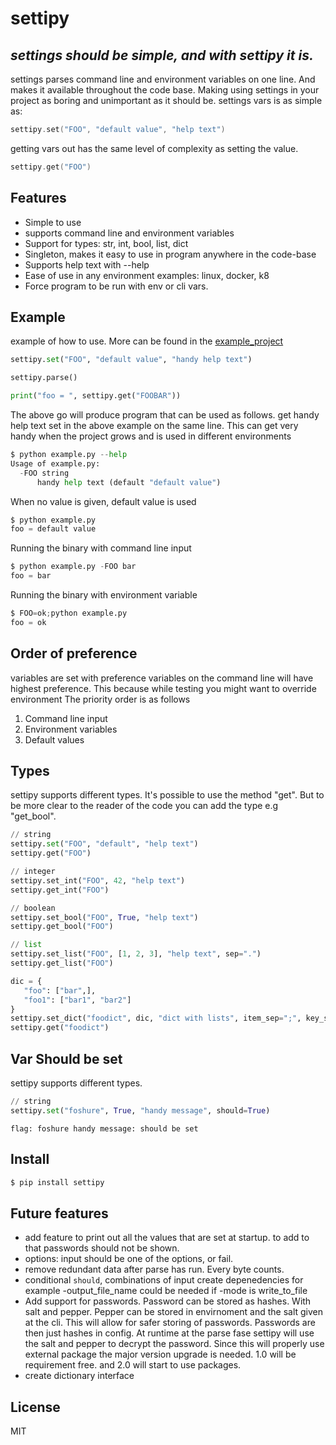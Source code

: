 # settipy
## _settings should be simple, and with settipy it is._

settings parses command line and environment variables on one line.
And makes it available throughout the code base. Making using settings in your project as boring and unimportant as it should be.
settings vars is as simple as:
```go
settipy.set("FOO", "default value", "help text")
```
getting vars out has the same level of complexity as setting the value.
```go
settipy.get("FOO")
```


## Features
- Simple to use
- supports command line and environment variables
- Support for types: str, int, bool, list, dict
- Singleton, makes it easy to use in program anywhere in the code-base
- Supports help text with --help
- Ease of use in any environment examples: linux, docker, k8
- Force program to be run with env or cli vars.


## Example
example of how to use. More can be found in the [example_project](https://github.com/Attumm/settipy/blob/main/example.py)
```python
settipy.set("FOO", "default value", "handy help text")

settipy.parse()

print("foo = ", settipy.get("FOOBAR"))
```
The above go will produce program that can be used as follows.
get handy help text set in the above example on the same line.
This can get very handy when the project grows and is used in different environments
```python
$ python example.py --help
Usage of example.py:
  -FOO string
      handy help text (default "default value")
```

When no value is given, default value is used
```python
$ python example.py
foo = default value
```

Running the binary with command line input
```python
$ python example.py -FOO bar
foo = bar
```
Running the binary with environment variable
```python
$ FOO=ok;python example.py
foo = ok
```

## Order of preference
variables are set with preference
variables on the command line will have highest preference.
This because while testing you might want to override environment
The priority order is as follows
1. Command line input
2. Environment variables 
3. Default values

## Types
settipy supports different types. It's possible to use the method "get".
But to be more clear to the reader of the code you can add the type e.g "get_bool".
```python
// string
settipy.set("FOO", "default", "help text")
settipy.get("FOO")

// integer
settipy.set_int("FOO", 42, "help text")
settipy.get_int("FOO")

// boolean
settipy.set_bool("FOO", True, "help text")
settipy.get_bool("FOO")

// list
settipy.set_list("FOO", [1, 2, 3], "help text", sep=".")
settipy.get_list("FOO")

dic = {
   "foo": ["bar",],
   "foo1": ["bar1", "bar2"]
}
settipy.set_dict("foodict", dic, "dict with lists", item_sep=";", key_sep=";", sep=",")
settipy.get("foodict")
```

## Var Should be set
settipy supports different types.
```python
// string
settipy.set("foshure", True, "handy message", should=True)
```

```$ python3 example.py --hamlet_too
flag: foshure handy message: should be set
```

## Install
```sh
$ pip install settipy
```

## Future features

* add feature to print out all the values that are set at startup. to add to that passwords should not be shown.
* options: input should be one of the options, or fail.
* remove redundant data after parse has run. Every byte counts.
* conditional `should`, combinations of input create depenedencies for example -output_file_name could be needed if -mode is write_to_file
* Add support for passwords. Password can be stored as hashes. With salt and pepper. Pepper can be stored in envirnoment and the salt given
at the cli. This will allow for safer storing of passwords. Passwords are then just hashes in config. At runtime at the parse fase settipy will
use the salt and pepper to decrypt the password. Since this will properly use external package the major version upgrade is needed. 1.0 will be requirement free.
and 2.0 will start to use packages.
* create dictionary interface


## License

MIT



